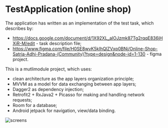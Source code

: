 # TestApplication (online shop)
The application has written as an implementation of the test task, which describes by: 
- https://docs.google.com/document/d/1X92XL_aIOJzmk87Tg2rqqE836jHXjR-M/edit - task description file;
- https://www.figma.com/file/H0SE8wvK5kIhQlZVxp0BNj/Online-Shop-Satria-Adhi-Pradana-(Community)?type=design&node-id=1-130 - figma project.

This is a mutlimodule project, which uses:
- clean architecture as the app layers organization principle;
- MVVM as a model for data exchanging between app layers;
- Dagger2 as dependency injection;
- Retrofit2 + RxJava2 + Picasso for making and handling network requests;
- Room for a database;
- Android jetpack for navigation, view/data binding.

![screens](https://github.com/Pryadk0/OnlineShop/assets/100865876/008b614c-ade3-490e-8d9f-8f6d7e5480d3)
